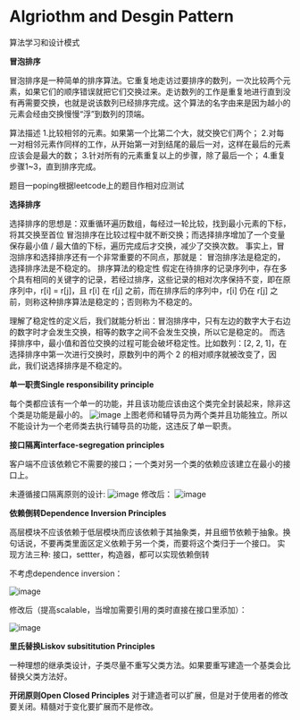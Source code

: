 # Algriothm and Desgin Pattern
算法学习和设计模式

**冒泡排序**

冒泡排序是一种简单的排序算法。它重复地走访过要排序的数列，一次比较两个元素，如果它们的顺序错误就把它们交换过来。走访数列的工作是重复地进行直到没有再需要交换，也就是说该数列已经排序完成。这个算法的名字由来是因为越小的元素会经由交换慢慢“浮”到数列的顶端。

算法描述
1.比较相邻的元素。如果第一个比第二个大，就交换它们两个；
2.对每一对相邻元素作同样的工作，从开始第一对到结尾的最后一对，这样在最后的元素应该会是最大的数；
3.针对所有的元素重复以上的步骤，除了最后一个；
4.重复步骤1~3，直到排序完成。

题目一poping根据leetcode上的题目作相对应测试

**选择排序**

选择排序的思想是：双重循环遍历数组，每经过一轮比较，找到最小元素的下标，将其交换至首位
冒泡排序在比较过程中就不断交换；而选择排序增加了一个变量保存最小值 / 最大值的下标，遍历完成后才交换，减少了交换次数。
事实上，冒泡排序和选择排序还有一个非常重要的不同点，那就是：
冒泡排序法是稳定的，选择排序法是不稳定的。
排序算法的稳定性
假定在待排序的记录序列中，存在多个具有相同的关键字的记录，若经过排序，这些记录的相对次序保持不变，即在原序列中，r[i] = r[j]，且 r[i] 在 r[j] 之前，而在排序后的序列中，r[i] 仍在 r[j] 之前，则称这种排序算法是稳定的；否则称为不稳定的。

理解了稳定性的定义后，我们就能分析出：冒泡排序中，只有左边的数字大于右边的数字时才会发生交换，相等的数字之间不会发生交换，所以它是稳定的。
而选择排序中，最小值和首位交换的过程可能会破坏稳定性。比如数列：[2, 2, 1]，在选择排序中第一次进行交换时，原数列中的两个 2 的相对顺序就被改变了，因此，我们说选择排序是不稳定的。

**单一职责Single responsibility principle**

每个类都应该有一个单一的功能，并且该功能应该由这个类完全封装起来，除非这个类是功能是最小的。
![image](http://c.biancheng.net/uploads/allimg/181113/3-1Q113133F4161.gif)
上图老师和辅导员为两个类并且功能独立。所以不能设计为一个老师类去执行辅导员的功能，这违反了单一职责。


**接口隔离interface-segregation principles**

客户端不应该依赖它不需要的接口；一个类对另一个类的依赖应该建立在最小的接口上。

未遵循接口隔离原则的设计:
![image](https://img-blog.csdnimg.cn/20200407103518354.png?…mNzZG4ubmV0L2F0dTExMTE=,size_16,color_FFFFFF,t_70)
修改后：
![image](https://img-blog.csdnimg.cn/20200407105850838.png?…mNzZG4ubmV0L2F0dTExMTE=,size_16,color_FFFFFF,t_70)

**依赖倒转Dependence Inversion Principles**

高层模块不应该依赖于低层模块而应该依赖于其抽象类，并且细节依赖于抽象。换句话说，不要再类里面区定义依赖于另一个类，而要将这个类归于一个接口。
实现方法三种: 接口，settter，构造器，都可以实现依赖倒转

不考虑dependence inversion：

![image](https://upload-images.jianshu.io/upload_images/14186083-2b425fd147530af4.png?imageMogr2/auto-orient/strip%7CimageView2/2/w/1240)

修改后（提高scalable，当增加需要引用的类时直接在接口里添加）：

![image](https://upload-images.jianshu.io/upload_images/14186083-22580545a2617fb5.png?imageMogr2/auto-orient/strip%7CimageView2/2/w/1240)

**里氏替换Liskov subsititution Principles**

一种理想的继承类设计，子类尽量不重写父类方法。如果要重写建造一个基类会比替换父类方法好。


**开闭原则Open Closed Principles**
对于建造者可以扩展，但是对于使用者的修改要关闭。精髓对于变化要扩展而不是修改。
